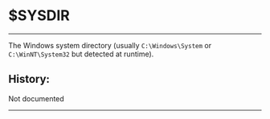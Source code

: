 # $SYSDIR

---

The Windows system directory (usually `C:\Windows\System` or `C:\WinNT\System32` but detected at runtime).

## History:

Not documented

---